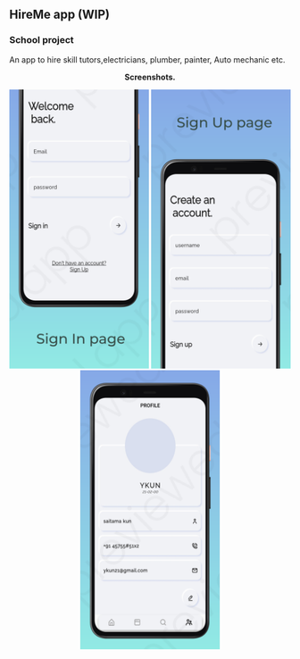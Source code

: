 ## HireMe app (WIP)
### School project
<p>An app to hire skill tutors,electricians, plumber, painter, Auto mechanic etc.</p>
<p align=center><b>Screenshots.</b></p>
<p align=center>
  <img src="https://github.com/Y-KUN-21/hire_me_app/blob/master/screenshots/signin.png" width="250"  height="500">
  <img src="https://github.com/Y-KUN-21/hire_me_app/blob/master/screenshots/signup.png" width="250" height="500">
  <img src="https://github.com/Y-KUN-21/hire_me_app/blob/master/screenshots/profile.png" width="250" height="500">
</p>
